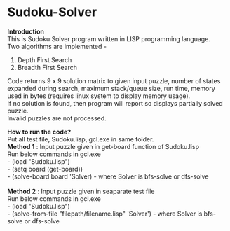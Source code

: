 # Sudoku-Solver
**Introduction**
<br />
This is Sudoku Solver program written in LISP programming language.<br />
Two algorithms are implemented - <br />
1) Depth First Search<br />
2) Breadth First Search<br />
                                 
Code returns 9 x 9 solution matrix to given input puzzle, number of states expanded during search, maximum stack/queue size, run time, memory used in bytes (requires linux system to display memory usage). <br />
If no solution is found, then program will report so displays partially solved puzzle. <br />
Invalid puzzles are not processed.<br />

**How to run the code?**
<br />
Put all test file, Sudoku.lisp, gcl.exe in same folder.<br />
**Method 1** : Input puzzle given in get-board function of Sudoku.lisp<br />
           Run below commands in gcl.exe<br />
           - (load "Sudoku.lisp")<br />
           - (setq board (get-board))<br />
           - (solve-board board 'Solver) 			         - where Solver is bfs-solve or dfs-solve<br />
<br />
**Method 2** : Input puzzle given in seaparate test file<br />
           Run below commands in gcl.exe<br />
           - (load "Sudoku.lisp")<br />
           - (solve-from-file  "filepath/filename.lisp" 'Solver')        - where Solver is bfs-solve or dfs-solve<br />
